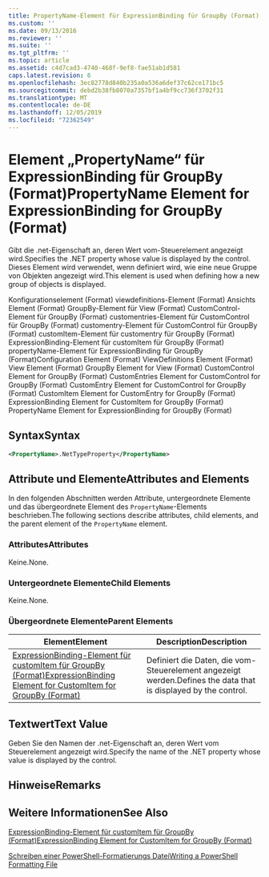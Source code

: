 ```yaml
---
title: PropertyName-Element für ExpressionBinding für GroupBy (Format) | Microsoft-Dokumentation
ms.custom: ''
ms.date: 09/13/2016
ms.reviewer: ''
ms.suite: ''
ms.tgt_pltfrm: ''
ms.topic: article
ms.assetid: c4d7cad3-4740-468f-9ef8-fae51ab1d581
caps.latest.revision: 6
ms.openlocfilehash: 3ec82778d840b235a0a536a6def37c62ce171bc5
ms.sourcegitcommit: debd2b38fb8070a7357bf1a4bf9cc736f3702f31
ms.translationtype: MT
ms.contentlocale: de-DE
ms.lasthandoff: 12/05/2019
ms.locfileid: "72362549"
---
```

# <a name="propertyname-element-for-expressionbinding-for-groupby-format"></a><span data-ttu-id="19bfb-102">Element „PropertyName“ für ExpressionBinding für GroupBy (Format)</span><span class="sxs-lookup"><span data-stu-id="19bfb-102">PropertyName Element for ExpressionBinding for GroupBy (Format)</span></span>

<span data-ttu-id="19bfb-103">Gibt die .net-Eigenschaft an, deren Wert vom-Steuerelement angezeigt wird.</span><span class="sxs-lookup"><span data-stu-id="19bfb-103">Specifies the .NET property whose value is displayed by the control.</span></span> <span data-ttu-id="19bfb-104">Dieses Element wird verwendet, wenn definiert wird, wie eine neue Gruppe von Objekten angezeigt wird.</span><span class="sxs-lookup"><span data-stu-id="19bfb-104">This element is used when defining how a new group of objects is displayed.</span></span>

<span data-ttu-id="19bfb-105">Konfigurationselement (Format) viewdefinitions-Element (Format) Ansichts Element (Format) GroupBy-Element für View (Format) CustomControl-Element für GroupBy (Format) customentries-Element für CustomControl für GroupBy (Format) customentry-Element für CustomControl für GroupBy (Format) customItem-Element für customentry für GroupBy (Format) ExpressionBinding-Element für customItem für GroupBy (Format) propertyName-Element für ExpressionBinding für GroupBy (Format)</span><span class="sxs-lookup"><span data-stu-id="19bfb-105">Configuration Element (Format) ViewDefinitions Element (Format) View Element (Format) GroupBy Element for View (Format) CustomControl Element for GroupBy (Format) CustomEntries Element for CustomControl for GroupBy (Format) CustomEntry Element for CustomControl for GroupBy (Format) CustomItem Element for CustomEntry for GroupBy (Format) ExpressionBinding Element for CustomItem for GroupBy (Format) PropertyName Element for ExpressionBinding for GroupBy (Format)</span></span>

## <a name="syntax"></a><span data-ttu-id="19bfb-106">Syntax</span><span class="sxs-lookup"><span data-stu-id="19bfb-106">Syntax</span></span>

```xml
<PropertyName>.NetTypeProperty</PropertyName>
```

## <a name="attributes-and-elements"></a><span data-ttu-id="19bfb-107">Attribute und Elemente</span><span class="sxs-lookup"><span data-stu-id="19bfb-107">Attributes and Elements</span></span>

<span data-ttu-id="19bfb-108">In den folgenden Abschnitten werden Attribute, untergeordnete Elemente und das übergeordnete Element des `PropertyName`-Elements beschrieben.</span><span class="sxs-lookup"><span data-stu-id="19bfb-108">The following sections describe attributes, child elements, and the parent element of the `PropertyName` element.</span></span>

### <a name="attributes"></a><span data-ttu-id="19bfb-109">Attributes</span><span class="sxs-lookup"><span data-stu-id="19bfb-109">Attributes</span></span>

<span data-ttu-id="19bfb-110">Keine.</span><span class="sxs-lookup"><span data-stu-id="19bfb-110">None.</span></span>

### <a name="child-elements"></a><span data-ttu-id="19bfb-111">Untergeordnete Elemente</span><span class="sxs-lookup"><span data-stu-id="19bfb-111">Child Elements</span></span>

<span data-ttu-id="19bfb-112">Keine.</span><span class="sxs-lookup"><span data-stu-id="19bfb-112">None.</span></span>

### <a name="parent-elements"></a><span data-ttu-id="19bfb-113">Übergeordnete Elemente</span><span class="sxs-lookup"><span data-stu-id="19bfb-113">Parent Elements</span></span>

|<span data-ttu-id="19bfb-114">Element</span><span class="sxs-lookup"><span data-stu-id="19bfb-114">Element</span></span>|<span data-ttu-id="19bfb-115">Description</span><span class="sxs-lookup"><span data-stu-id="19bfb-115">Description</span></span>|
|-------------|-----------------|
|[<span data-ttu-id="19bfb-116">ExpressionBinding-Element für customItem für GroupBy (Format)</span><span class="sxs-lookup"><span data-stu-id="19bfb-116">ExpressionBinding Element for CustomItem for GroupBy (Format)</span></span>](./expressionbinding-element-for-customitem-for-groupby-format.md)|<span data-ttu-id="19bfb-117">Definiert die Daten, die vom-Steuerelement angezeigt werden.</span><span class="sxs-lookup"><span data-stu-id="19bfb-117">Defines the data that is displayed by the control.</span></span>|

## <a name="text-value"></a><span data-ttu-id="19bfb-118">Textwert</span><span class="sxs-lookup"><span data-stu-id="19bfb-118">Text Value</span></span>

<span data-ttu-id="19bfb-119">Geben Sie den Namen der .net-Eigenschaft an, deren Wert vom Steuerelement angezeigt wird.</span><span class="sxs-lookup"><span data-stu-id="19bfb-119">Specify the name of the .NET property whose value is displayed by the control.</span></span>

## <a name="remarks"></a><span data-ttu-id="19bfb-120">Hinweise</span><span class="sxs-lookup"><span data-stu-id="19bfb-120">Remarks</span></span>

## <a name="see-also"></a><span data-ttu-id="19bfb-121">Weitere Informationen</span><span class="sxs-lookup"><span data-stu-id="19bfb-121">See Also</span></span>

[<span data-ttu-id="19bfb-122">ExpressionBinding-Element für customItem für GroupBy (Format)</span><span class="sxs-lookup"><span data-stu-id="19bfb-122">ExpressionBinding Element for CustomItem for GroupBy (Format)</span></span>](./expressionbinding-element-for-customitem-for-groupby-format.md)

[<span data-ttu-id="19bfb-123">Schreiben einer PowerShell-Formatierungs Datei</span><span class="sxs-lookup"><span data-stu-id="19bfb-123">Writing a PowerShell Formatting File</span></span>](./writing-a-powershell-formatting-file.md)
